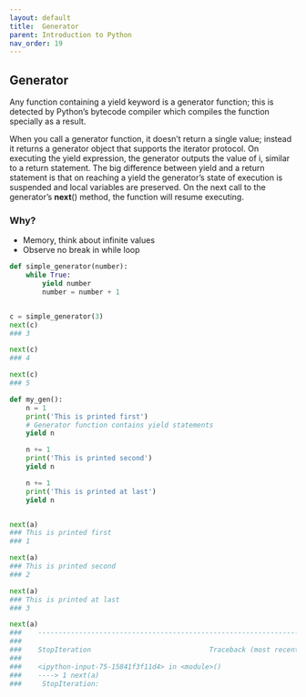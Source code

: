 ```yaml
---
layout: default
title:  Generator
parent: Introduction to Python
nav_order: 19
---
```


## Generator
Any function containing a yield keyword is a generator function; this is detected by Python’s bytecode compiler which compiles the function specially as a result.

When you call a generator function, it doesn’t return a single value; instead it returns a generator object that supports the iterator protocol. On executing the yield expression, the generator outputs the value of i, similar to a return statement. The big difference between yield and a return statement is that on reaching a yield the generator’s state of execution is suspended and local variables are preserved. On the next call to the generator’s __next__() method, the function will resume executing.

### Why?
+ Memory, think about infinite values
+ Observe no break in while loop


```python
def simple_generator(number):
    while True:
        yield number
        number = number + 1


c = simple_generator(3)
next(c)
### 3

next(c)
### 4

next(c)
### 5
```



```python
def my_gen():
    n = 1
    print('This is printed first')
    # Generator function contains yield statements
    yield n

    n += 1
    print('This is printed second')
    yield n

    n += 1
    print('This is printed at last')
    yield n


next(a)
### This is printed first
### 1

next(a)
### This is printed second
### 2

next(a)
### This is printed at last
### 3

next(a)
###    ---------------------------------------------------------------------------
###
###    StopIteration                             Traceback (most recent call last)
###
###    <ipython-input-75-15841f3f11d4> in <module>()
###    ----> 1 next(a)
###     StopIteration:
```
